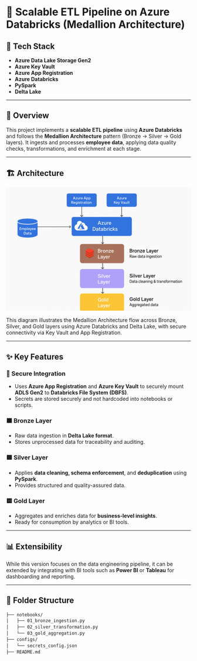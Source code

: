 # 🔷 Scalable ETL Pipeline on Azure Databricks (Medallion Architecture)

## 🧰 Tech Stack
- **Azure Data Lake Storage Gen2**
- **Azure Key Vault**
- **Azure App Registration**
- **Azure Databricks**
- **PySpark**
- **Delta Lake**

---

## 📖 Overview

This project implements a **scalable ETL pipeline** using **Azure Databricks** and follows the **Medallion Architecture** pattern (Bronze → Silver → Gold layers). It ingests and processes **employee data**, applying data quality checks, transformations, and enrichment at each stage.

---


## 🏗️ Architecture

![ETL Architecture](architecture.png)

This diagram illustrates the Medallion Architecture flow across Bronze, Silver, and Gold layers using Azure Databricks and Delta Lake, with secure connectivity via Key Vault and App Registration.

----

## ✨ Key Features

### 🔐 Secure Integration
- Uses **Azure App Registration** and **Azure Key Vault** to securely mount **ADLS Gen2** to **Databricks File System (DBFS)**.
- Secrets are stored securely and not hardcoded into notebooks or scripts.

### 🟫 Bronze Layer
- Raw data ingestion in **Delta Lake format**.
- Stores unprocessed data for traceability and auditing.

### 🟪 Silver Layer
- Applies **data cleaning, schema enforcement**, and **deduplication** using **PySpark**.
- Provides structured and quality-assured data.

### 🟨 Gold Layer
- Aggregates and enriches data for **business-level insights**.
- Ready for consumption by analytics or BI tools.

---

## 📊 Extensibility

While this version focuses on the data engineering pipeline, it can be extended by integrating with BI tools such as **Power BI** or **Tableau** for dashboarding and reporting.

---

## 📁 Folder Structure
```bash
├── notebooks/
│   ├── 01_bronze_ingestion.py
│   ├── 02_silver_transformation.py
│   └── 03_gold_aggregation.py
├── configs/
│   └── secrets_config.json
├── README.md

